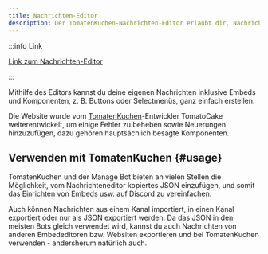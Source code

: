 ```yaml
---
title: Nachrichten-Editor
description: Der TomatenKuchen-Nachrichten-Editor erlaubt dir, Nachrichteninhalte, Embeds und Komponenten auf einer Website zu bearbeiten.
---
```


:::info Link

[Link zum Nachrichten-Editor](https://embed.tomatenkuchen.com)

:::

Mithilfe des Editors kannst du deine eigenen Nachrichten inklusive Embeds und Komponenten, z. B. Buttons oder Selectmenüs, ganz einfach erstellen.

Die Website wurde vom [TomatenKuchen](/about)-Entwickler TomatoCake weiterentwickelt, um einige Fehler zu beheben sowie Neuerungen hinzuzufügen, dazu gehören hauptsächlich besagte Komponenten.

## Verwenden mit TomatenKuchen {#usage}

TomatenKuchen und der Manage Bot bieten an vielen Stellen die Möglichkeit, vom Nachrichteneditor kopiertes JSON einzufügen, und somit das Einrichten von Embeds usw. auf Discord zu vereinfachen.

Auch können Nachrichten aus einem Kanal importiert, in einen Kanal exportiert oder nur als JSON exportiert werden. Da das JSON in den meisten Bots gleich verwendet wird, kannst du auch Nachrichten von anderen Embededitoren bzw. Websiten exportieren und bei TomatenKuchen verwenden - andersherum natürlich auch.
